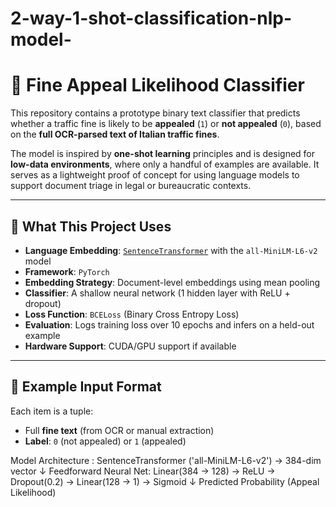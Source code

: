 # 2-way-1-shot-classification-nlp-model-

# 🧾 Fine Appeal Likelihood Classifier

This repository contains a prototype binary text classifier that predicts whether a traffic fine is likely to be **appealed** (`1`) or **not appealed** (`0`), based on the **full OCR-parsed text of Italian traffic fines**.

The model is inspired by **one-shot learning** principles and is designed for **low-data environments**, where only a handful of examples are available. It serves as a lightweight proof of concept for using language models to support document triage in legal or bureaucratic contexts.

---

## 📌 What This Project Uses

- **Language Embedding**: [`SentenceTransformer`](https://www.sbert.net) with the `all-MiniLM-L6-v2` model
- **Framework**: `PyTorch`
- **Embedding Strategy**: Document-level embeddings using mean pooling
- **Classifier**: A shallow neural network (1 hidden layer with ReLU + dropout)
- **Loss Function**: `BCELoss` (Binary Cross Entropy Loss)
- **Evaluation**: Logs training loss over 10 epochs and infers on a held-out example
- **Hardware Support**: CUDA/GPU support if available

---

## 🧾 Example Input Format

Each item is a tuple:
- Full **fine text** (from OCR or manual extraction)
- **Label**: `0` (not appealed) or `1` (appealed)

Model Architecture :
SentenceTransformer ('all-MiniLM-L6-v2') → 384-dim vector
       ↓
Feedforward Neural Net:
  Linear(384 → 128) → ReLU → Dropout(0.2) → Linear(128 → 1) → Sigmoid
       ↓
Predicted Probability (Appeal Likelihood)


